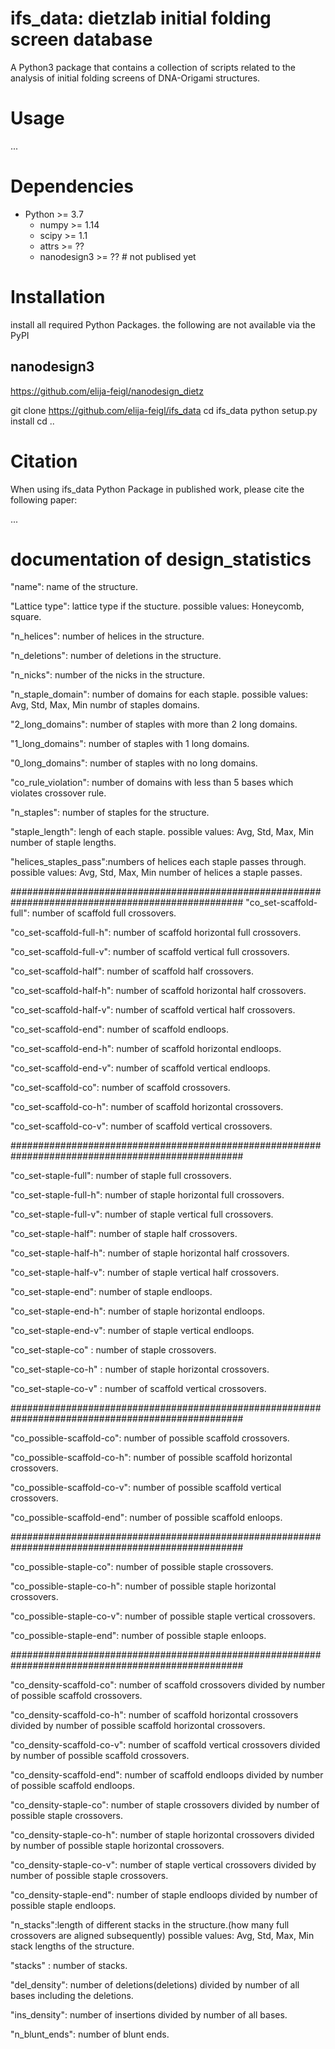 # ifs_data: dietzlab initial folding screen database

A Python3 package that contains a collection of scripts related to the analysis of initial folding screens of DNA-Origami structures.


# Usage
...

# Dependencies

* Python >= 3.7
  * numpy >= 1.14
  * scipy >= 1.1
  * attrs >= ??
  * nanodesign3  >= ?? # not publised yet


# Installation

install all required Python Packages. the following are not available via the PyPI
## nanodesign3
https://github.com/elija-feigl/nanodesign_dietz


git clone https://github.com/elija-feigl/ifs_data
cd ifs_data
python setup.py install
cd ..


# Citation

When using ifs_data Python Package in published work, please cite the following paper:

...


# documentation of design_statistics

"name": name of the structure.

"Lattice type": lattice type if the stucture.
	possible values: Honeycomb, square.

"n_helices": number of helices in the structure.

"n_deletions": number of deletions in the structure.

"n_nicks": number of the nicks in the structure.

"n_staple_domain": number of domains for each staple. 
	possible values: Avg, Std, Max, Min numbr of staples domains.

"2_long_domains": number of staples with more than 2 long domains.

"1_long_domains": number of staples with 1 long domains.

"0_long_domains": number of staples with no long domains.

"co_rule_violation": number of domains with less than 5 bases which violates crossover rule.

"n_staples": number of staples for the structure.
	
"staple_length": lengh of each staple.
	possible values: Avg, Std, Max, Min number of staple lengths.

"helices_staples_pass":numbers of helices each staple passes through.
	possible values: Avg, Std, Max, Min number of helices a staple passes.

##################################################################################################
"co_set-scaffold-full": number of scaffold full crossovers.

"co_set-scaffold-full-h": number of scaffold horizontal full crossovers.

"co_set-scaffold-full-v": number of scaffold vertical full crossovers.

"co_set-scaffold-half": number of scaffold half crossovers.

"co_set-scaffold-half-h": number of scaffold horizontal half crossovers.

"co_set-scaffold-half-v": number of scaffold vertical half crossovers.

"co_set-scaffold-end": number of scaffold endloops.

"co_set-scaffold-end-h": number of scaffold horizontal endloops.

"co_set-scaffold-end-v": number of scaffold vertical endloops.

"co_set-scaffold-co": number of scaffold crossovers.

"co_set-scaffold-co-h": number of scaffold horizontal crossovers.

"co_set-scaffold-co-v": number of scaffold vertical crossovers.

##################################################################################################

"co_set-staple-full": number of staple full crossovers.

"co_set-staple-full-h": number of staple horizontal full crossovers.

"co_set-staple-full-v": number of staple vertical full crossovers.

"co_set-staple-half": number of staple half crossovers.

"co_set-staple-half-h": number of staple horizontal half crossovers.

"co_set-staple-half-v": number of staple vertical half crossovers.

"co_set-staple-end": number of staple endloops.

"co_set-staple-end-h": number of staple horizontal endloops.

"co_set-staple-end-v": number of staple vertical endloops.

"co_set-staple-co" : number of staple crossovers.

"co_set-staple-co-h" : number of staple horizontal crossovers.

"co_set-staple-co-v" : number of scaffold vertical crossovers.

##################################################################################################

"co_possible-scaffold-co": number of possible scaffold crossovers.

"co_possible-scaffold-co-h": number of possible scaffold horizontal crossovers.

"co_possible-scaffold-co-v": number of possible scaffold vertical crossovers.

"co_possible-scaffold-end": number of possible scaffold enloops.

##################################################################################################

"co_possible-staple-co": number of possible staple crossovers.

"co_possible-staple-co-h": number of possible staple horizontal crossovers.

"co_possible-staple-co-v": number of possible staple vertical crossovers.

"co_possible-staple-end": number of possible staple enloops.

##################################################################################################

"co_density-scaffold-co": number of scaffold crossovers divided by number of possible scaffold crossovers.

"co_density-scaffold-co-h": number of scaffold horizontal crossovers divided by number of possible scaffold horizontal crossovers.

"co_density-scaffold-co-v": number of scaffold vertical crossovers divided by number of possible scaffold crossovers.

"co_density-scaffold-end": number of scaffold endloops divided by number of possible scaffold endloops.

"co_density-staple-co": number of staple crossovers divided by number of possible staple crossovers.

"co_density-staple-co-h": number of staple horizontal crossovers divided by number of possible staple horizontal crossovers.

"co_density-staple-co-v": number of staple vertical crossovers divided by number of possible staple crossovers.

"co_density-staple-end": number of staple endloops divided by number of possible staple endloops.

"n_stacks":length of different stacks in the structure.(how many full crossovers are aligned subsequently)
	possible values: Avg, Std, Max, Min stack lengths of the structure.

"stacks" : number of stacks.

"del_density": number of deletions(deletions) divided by number of all bases including the deletions.

"ins_density": number of insertions divided by number of all bases.

"n_blunt_ends": number of blunt ends.



























